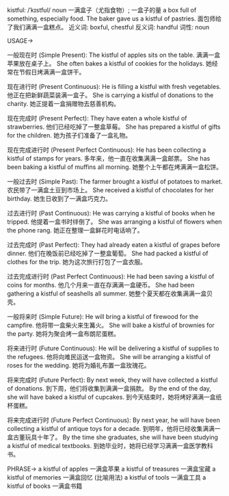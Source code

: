 kistful: /ˈkɪstfʊl/
noun
一满盒子（尤指食物）; 一盒子的量
a box full of something, especially food.
The baker gave us a kistful of pastries.  面包师给了我们满满一盒糕点。
近义词: boxful, chestful
反义词: handful
词性: noun


USAGE->

一般现在时 (Simple Present):
The kistful of apples sits on the table.  满满一盒苹果放在桌子上。
She often bakes a kistful of cookies for the holidays.  她经常在节假日烤满满一盒饼干。

现在进行时 (Present Continuous):
He is filling a kistful with fresh vegetables. 他正在把新鲜蔬菜装满一盒子。
She is carrying a kistful of donations to the charity. 她正提着一盒捐赠物去慈善机构。

现在完成时 (Present Perfect):
They have eaten a whole kistful of strawberries. 他们已经吃掉了一整盒草莓。
She has prepared a kistful of gifts for the children. 她为孩子们准备了一盒礼物。

现在完成进行时 (Present Perfect Continuous):
He has been collecting a kistful of stamps for years. 多年来，他一直在收集满满一盒邮票。
She has been baking a kistful of muffins all morning. 她整个上午都在烤满满一盒松饼。

一般过去时 (Simple Past):
The farmer brought a kistful of potatoes to market.  农民带了一满盒土豆到市场上。
She received a kistful of chocolates for her birthday.  她生日收到了一满盒巧克力。

过去进行时 (Past Continuous):
He was carrying a kistful of books when he tripped. 他提着一盒书时绊倒了。
She was arranging a kistful of flowers when the phone rang.  她正在整理一盒鲜花时电话响了。

过去完成时 (Past Perfect):
They had already eaten a kistful of grapes before dinner. 他们在晚饭前已经吃掉了一整盒葡萄。
She had packed a kistful of clothes for the trip. 她为这次旅行打包了一盒衣服。

过去完成进行时 (Past Perfect Continuous):
He had been saving a kistful of coins for months.  他几个月来一直在存满满一盒硬币。
She had been gathering a kistful of seashells all summer. 她整个夏天都在收集满满一盒贝壳。

一般将来时 (Simple Future):
He will bring a kistful of firewood for the campfire. 他将带一盒柴火来生篝火。
She will bake a kistful of brownies for the party. 她将为聚会烤一盒布朗尼蛋糕。

将来进行时 (Future Continuous):
He will be delivering a kistful of supplies to the refugees. 他将向难民运送一盒物资。
She will be arranging a kistful of roses for the wedding. 她将为婚礼布置一盒玫瑰花。

将来完成时 (Future Perfect):
By next week, they will have collected a kistful of donations. 到下周，他们将收集到满满一盒捐款。
By the end of the day, she will have baked a kistful of cupcakes. 到今天结束时，她将烤好满满一盒纸杯蛋糕。

将来完成进行时 (Future Perfect Continuous):
By next year, he will have been collecting a kistful of antique toys for a decade. 到明年，他将已经收集满满一盒古董玩具十年了。
By the time she graduates, she will have been studying a kistful of medical textbooks. 到她毕业时，她将已经学习满满一盒医学教科书。



PHRASE->
a kistful of apples  一满盒苹果
a kistful of treasures  一满盒宝藏
a kistful of memories  一满盒回忆 (比喻用法)
a kistful of tools  一满盒工具
a kistful of books 一满盒书籍



